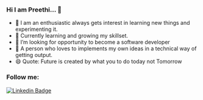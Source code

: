 ### Hi I am Preethi... 👋

- 🔭 I am an enthusiastic always gets interest in learning new things and experimenting it.
- 🌱 Currently learning and growing my skillset.
- 👯 I’m looking for opportunity to become a software developer
- 🤔 A person who loves to implements my own ideas in a technical way of getting output. 
- 😄 Quote: Future is created by what you to do today not Tomorrow

### Follow me:

[![Linkedin Badge](https://img.shields.io/badge/-LinkedIn-blue?style=flat-square&logo=Linkedin&logoColor=white&link=https://www.linkedin.com/in/harshkumarkhatri/)](https://www.linkedin.com/in/preethi-kasinathan-06897b14b)
